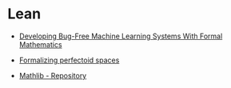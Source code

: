 # Lean

* [Developing Bug-Free Machine Learning Systems With Formal Mathematics](https://arxiv.org/pdf/1706.08605)
* [Formalizing perfectoid spaces](https://arxiv.org/pdf/1910.12320)

* [Mathlib - Repository](https://github.com/leanprover-community/mathlib4/tree/master/Mathlib)

